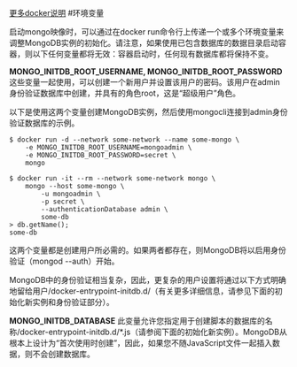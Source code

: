 [更多docker说明](https://hub.docker.com/_/mongo)
#环境变量   

启动mongo映像时，可以通过在docker run命令行上传递一个或多个环境变量来调整MongoDB实例的初始化。请注意，如果使用已包含数据库的数据目录启动容器，则以下任何变量都将无效：容器启动时，任何现有数据库都将保持不变。

**MONGO_INITDB_ROOT_USERNAME, MONGO_INITDB_ROOT_PASSWORD**  
这些变量一起使用，可以创建一个新用户并设置该用户的密码。该用户在admin 身份验证数据库中创建，并具有的角色root，这是“超级用户”角色。

以下是使用这两个变量创建MongoDB实例，然后使用mongocli连接到admin身份验证数据库的示例。

```
$ docker run -d --network some-network --name some-mongo \
    -e MONGO_INITDB_ROOT_USERNAME=mongoadmin \
    -e MONGO_INITDB_ROOT_PASSWORD=secret \
    mongo

$ docker run -it --rm --network some-network mongo \
    mongo --host some-mongo \
        -u mongoadmin \
        -p secret \
        --authenticationDatabase admin \
        some-db
> db.getName();
some-db
```

这两个变量都是创建用户所必需的。如果两者都存在，则MongoDB将以启用身份验证（mongod --auth）开始。

MongoDB中的身份验证相当复杂，因此，更复杂的用户设置将通过以下方式明确地留给用户/docker-entrypoint-initdb.d/（有关更多详细信息，请参见下面的初始化新实例和身份验证部分）。

**MONGO_INITDB_DATABASE**
此变量允许您指定用于创建脚本的数据库的名称/docker-entrypoint-initdb.d/*.js（请参阅下面的初始化新实例）。MongoDB从根本上设计为“首次使用时创建”，因此，如果您不随JavaScript文件一起插入数据，则不会创建数据库。